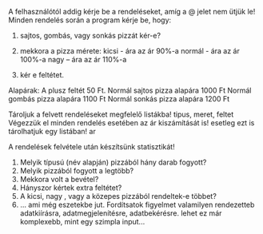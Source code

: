A felhasználótól addig kérje be a rendeléseket, amíg a @ jelet nem ütjük le!
Minden rendelés során a  program kérje be, hogy:
1. sajtos, gombás, vagy sonkás pizzát kér-e?
2. mekkora a pizza mérete:
        kicsi   -  ára az ár 90%-a
        normál  - ára az ár 100%-a
        nagy    – ára az ár 110%-a

3.  kér e feltétet.

Alapárak:
A plusz feltét 50 Ft.
Normál sajtos pizza alapára 1000 Ft
Normál gombás pizza alapára 1100 Ft
Normál sonkás pizza alapára 1200 Ft


Tároljuk a felvett rendeléseket megfelelő listákba!  tipus, meret, feltet
Végezzük el minden rendelés esetében az ár kiszámítását is! esetleg ezt is tárolhatjuk egy listában! ar

A rendelések felvétele után készítsünk statisztikát!
1. Melyik típusú (név alapján) pizzából hány darab fogyott?
2. Melyik pizzából fogyott a legtöbb?
3. Mekkora volt a bevétel?
4. Hányszor kértek extra feltétet?
5. A kicsi, nagy , vagy a közepes pizzából rendeltek-e többet?
6. … ami még eszetekbe jut.
Fordítsatok figyelmet valamilyen rendezetteb adatkiírásra, adatmegjelenítésre, adatbekérésre. lehet ez már komplexebb, mint egy szimpla input...
